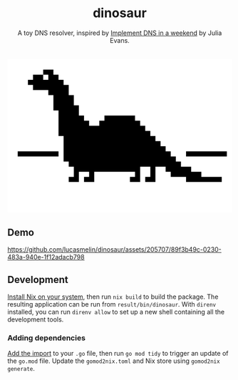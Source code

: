 <h1 align="center"> dinosaur </h1>

<p align="center">
A toy DNS resolver, inspired by <a href="https://implement-dns.wizardzines.com/index.html">Implement DNS in a weekend</a> by Julia Evans.
<br/>
<br/>
<br/>
<img src="assets/logo.png" alt="dinosaur logo">
</p>

## Demo

https://github.com/lucasmelin/dinosaur/assets/205707/89f3b49c-0230-483a-940e-1f12adacb798

## Development

[Install Nix on your system](https://github.com/DeterminateSystems/nix-installer), then run `nix build` to build the package.
The resulting application can be run from `result/bin/dinosaur`.
With `direnv` installed, you can run `direnv allow` to set up a new shell containing all the development tools.

### Adding dependencies

[Add the import](https://go.dev/blog/using-go-modules) to your `.go` file, then run `go mod tidy` to trigger an update of the `go.mod` file.
Update the `gomod2nix.toml` and Nix store using `gomod2nix generate`.
